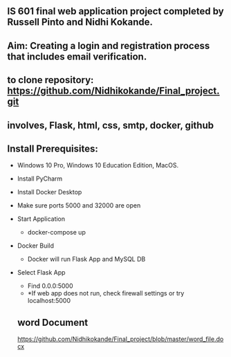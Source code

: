 ##  IS 601 final web application project completed by Russell Pinto and Nidhi Kokande.

## Aim: Creating a login and registration process that includes email verification.

## to clone repository: https://github.com/Nidhikokande/Final_project.git

## involves, Flask, html, css, smtp, docker, github

## Install Prerequisites:
 - Windows 10 Pro, Windows 10 Education Edition, MacOS.
 - Install PyCharm
 - Install Docker Desktop
 - Make sure ports 5000 and 32000 are open
 
- Start Application
    - docker-compose up
- Docker Build
    - Docker will run Flask App and MySQL DB
- Select Flask App
    - Find 0.0.0:5000
    - *If web app does not run, check firewall settings or try localhost:5000

  ## word Document
  https://github.com/Nidhikokande/Final_project/blob/master/word_file.docx
  
